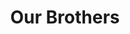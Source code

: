 ---
templateKey: 'actives'
path: /actives
image: ../img/home.png
title: Our Brothers
subheading: Meet the brothers of Theta Tau

classes:
  omicron:
    - image: /img/brothers/omicron/178.jpg
      text: >
        Mengan Wang
      major: > 
        Computer Science
      year: >
        Class of 2024
    - image: /img/brothers/omicron/179.jpg
      text: >
        Anish Dulla
      major: > 
        Statistics and Data Science
      year: >
        Class of 2024
    # - image: /img/brothers/omicron/180.jpg
    #   text: >
    #     Anthony Chung
    #   major: > 
    #     Mechanical Engineering
    #   year: >
    #     Class of 2023
    # - image: /img/brothers/omicron/181.jpg
    #   text: >
    #     Ashley Kuwahara
    #   major: > 
    #     Civil Engineering
    #   year: >
    #     Class of 2023
    # - image: /img/brothers/omicron/182.jpg
    #   text: >
    #     Daniel Zhou
    #   major: > 
    #     Computer Science
    #   year: >
    #     Class of 2023
    # - image: /img/brothers/omicron/183.jpg
    #   text: >
    #     Karl Goeltner
    #   major: >
    #     Computer Science
    #   year: >
    #     Class of 2023
    # - image: /img/brothers/omicron/184.jpg
    #   text: >
    #     Kevin Tang
    #   major: >
    #     Computer Science
    #   year: >
    #     Class of 2023
    - image: /img/brothers/omicron/186.jpg
      text: >
        Pranav Pata
      major: > 
        Computer Science
      year: >
        Class of 2024
    - image: /img/brothers/omicron/187.jpg
      text: >
        Shashvat Patel
      major: > 
        Statistics and Data Science
      year: >
        Class of 2024
  pi:
    - image: /img/brothers/pi/190.jpeg
      text: >
        Charlotte Schmitt
      major: > 
        Bioengineering
      year: >
        Class of 2025
    - image: /img/brothers/pi/191.jpeg
      text: >
        Eric Zhang
      major: > 
        Computer Science
      year: >
        Class of 2024
    # - image: /img/brothers/pi/192.jpeg
    #   text: >
    #     Kritin Garg
    #   major: > 
    #     Mechanical Engineering
    #   year: >
    #     Class of 2023
    # - image: /img/brothers/pi/193.jpeg
    #   text: >
    #     Mansi Dutta
    #   major: > 
    #     Civil Engineering
    #   year: >
    #     Class of 2023
    - image: /img/brothers/pi/194.jpeg
      text: >
        Wyatt Babcock
      major: > 
        Mechanical Engineering
      year: >
        Class of 2025
  rho:
    - image: /img/brothers/rho/195.jpg
      text: >
        Akshay Gupta
      major: > 
        Computer Science
      year: >
        Class of 2025
    - image: /img/brothers/rho/196.jpg
      text: >
        Angela Liu
      major: > 
        Chemical Engineering
      year: >
        Class of 2024
    - image: /img/brothers/rho/197.jpg
      text: >
        Annie Chen
      major: > 
        Mechanical Engineering
      year: >
        Class of 2025
    - image: /img/brothers/rho/198.jpg
      text: >
        Annie Wang
      major: > 
        Computer Science
      year: >
        Class of 2024
    - image: /img/brothers/rho/199.jpg
      text: >
        Christina Pham
      major: > 
        Cognitive Science
      year: >
        Class of 2024
    - image: /img/brothers/rho/200.jpg
      text: >
        Darren Huai
      major: > 
        Aerospace Engineering
      year: >
        Class of 2024
    - image: /img/brothers/rho/201.jpg
      text: >
        Kai Alcayde
      major: > 
        Mechanical Engineering
      year: >
        Class of 2024
    - image: /img/brothers/rho/202.jpg
      text: >
        Kenny Wan
      major: > 
        Computer Science
      year: >
        Class of 2025
    - image: /img/brothers/rho/203.jpg
      text: >
        Krish Shah
      major: > 
        Computer Engineering
      year: >
        Class of 2024
    - image: /img/brothers/rho/204.jpg
      text: >
        Neil Angsanto
      major: > 
        Civil and Environmental Engineering
      year: >
        Class of 2024
    # - image: /img/brothers/rho/205.jpg
    #   text: >
    #     Rudy Orre
    #   major: > 
    #     Computer Science
    #   year: >
    #     Class of 2023
    # - image: /img/brothers/rho/206.jpg
    #   text: >
    #     Sally Min
    #   major: > 
    #     Environmental Science
    #   year: >
    #     Class of 2023
    - image: /img/brothers/rho/207.jpg
      text: >
        Sam Chan
      major: > 
        Computer Science
      year: >
        Class of 2025
    - image: /img/brothers/rho/208.jpg
      text: >
        Victoria Ignacio
      major: > 
        Civil and Environmental Engineering
      year: >
        Class of 2024
  sigma:
    - image: /img/brothers/sigma/209.jpg
      text: >
        Alan Vuong
      major: > 
        Cognitive Science
      year: >
        Class of 2024
    - image: /img/brothers/sigma/210.jpg
      text: >
        Annie Cen
      major: > 
        Mathematics of Computation
      year: >
        Class of 2025
    - image: /img/brothers/sigma/211.jpg
      text: >
        Chen Tzen Kok
      major: > 
        Computer Science
      year: >
        Class of 2025
    - image: /img/brothers/sigma/212.jpg
      text: >
        Cheryl Lim
      major: > 
        Linguistics and Computer Science
      year: >
        Class of 2024
    - image: /img/brothers/sigma/213.jpg
      text: >
        Clara Lee
      major: > 
        Mechanical Engineering
      year: >
        Class of 2026
    - image: /img/brothers/sigma/214.jpg
      text: >
        Jack Lin
      major: > 
        Computer Science
      year: >
        Class of 2024
    - image: /img/brothers/sigma/215.jpg
      text: >
        Jason Co
      major: > 
        Mechanical Engineering
      year: >
        Class of 2026
    - image: /img/brothers/sigma/216.jpg
      text: >
        Kelly Tran
      major: > 
        Mathematics of Computation
      year: >
        Class of 2025
    - image: /img/brothers/sigma/217.jpg
      text: >
        Kelly Yu
      major: > 
        Computer Science
      year: >
        Class of 2024
    - image: /img/brothers/sigma/218.jpg
      text: >
        Kevin Yuan
      major: > 
        Computer Science
      year: >
        Class of 2026
    - image: /img/brothers/sigma/219.jpg
      text: >
        Rachel Shim
      major: > 
        Electrical Engineering
      year: >
        Class of 2026
    - image: /img/brothers/sigma/220.jpg
      text: >
        Ryan Ung
      major: > 
        Computer Science
      year: >
        Class of 2025
    - image: /img/brothers/sigma/221.jpg
      text: >
        Sophia Lee
      major: >
        Computer Science
      year: >
        Class of 2026
    - image: /img/brothers/sigma/222.jpg
      text: >
        Tracy Nguyen
      major: > 
        Chemical Engineering
      year: >
        Class of 2024
    - image: /img/brothers/sigma/223.jpg
      text: >
        Vikram Puliyadi
      major: > 
        Computer Science
      year: >
        Class of 2025
  tau:
    - image: /img/brothers/tau/224.jpeg
      text: >
        Benjamin Xie
      major: > 
        Computer Science
      year: >
        Class of 2026
    - image: /img/brothers/tau/225.jpeg
      text: >
        Danny Dang
      major: > 
        Math of Computation
      year: >
        Class of 2026
    - image: /img/brothers/tau/226.jpeg
      text: >
        Emma Buxton
      major: > 
        Bioengineering
      year: >
        Class of 2025
    - image: /img/brothers/tau/227.jpeg
      text: >
        Erika Tran
      major: > 
        Computer Science
      year: >
        Class of 2026
    - image: /img/brothers/tau/228.jpeg
      text: >
        Farrel Gormargana
      major: > 
        Math of Computation
      year: >
        Class of 2026
    - image: /img/brothers/tau/229.jpeg
      text: >
        June Park
      major: > 
        Data Theory
      year: >
        Class of 2026
    - image: /img/brothers/tau/230.jpeg
      text: >
        Lana Dang
      major: > 
        Mechanical Engineering
      year: >
        Class of 2026
    - image: /img/brothers/tau/231.jpeg
      text: >
        Ryan Vu
      major: > 
        Computer Science
      year: >
        Class of 2026
    - image: /img/brothers/tau/232.jpeg
      text: >
        Teresa Bui
      major: > 
        Engineering Geology
      year: >
        Class of 2025
    - image: /img/brothers/tau/233.jpeg
      text: >
        Tom Oh
      major: > 
        Linguistics and Computer Science
      year: >
        Class of 2026
    - image: /img/brothers/tau/234.jpeg
      text: >
        Yena Lee
      major: > 
        Mechanical Engineering
      year: >
        Class of 2026
  upsilon:
    - image: /img/brothers/upsilon/235.jpg
      text: >
        Aaron Huynh
      major: > 
        Physics
      year: >
        Class of 2025
    - image: /img/brothers/upsilon/236.jpg
      text: >
        Alex Yoon
      major: > 
        Computer Science and Engineering
      year: >
        Class of 2027
    - image: /img/brothers/upsilon/237.jpg
      text: >
        Andy Ren
      major: > 
        Math of Computation
      year: >
        Class of 2026
    - image: /img/brothers/upsilon/238.jpg
      text: >
        Jordan Yen
      major: > 
        Linguistics and Computer Science
      year: >
        Class of 2027
    - image: /img/brothers/upsilon/239.jpg
      text: >
        Joseph Lee
      major: > 
        Cognitive Science
      year: >
        Class of 2027
    - image: /img/brothers/upsilon/240.jpg
      text: >
        Justin Nguyen
      major: > 
        Linguistics and Computer Science
      year: >
        Class of 2027
    - image: /img/brothers/upsilon/241.jpg
      text: >
        Justin Sheehan
      major: > 
        Mechanical Engineering
      year: >
        Class of 2027
    - image: /img/brothers/upsilon/242.jpg
      text: >
        Rohan Jadhav
      major: > 
        Math of Computation
      year: >
        Class of 2027
    - image: /img/brothers/upsilon/243.jpg
      text: >
        Ryan Korb
      major: > 
        Electrical Engineering
      year: >
        Class of 2026
    - image: /img/brothers/upsilon/244.jpg
      text: >
        Shirley Xiang
      major: > 
        Mechanical Engineering
      year: >
        Class of 2027
---
